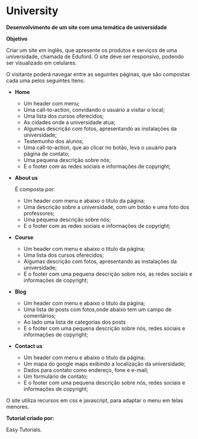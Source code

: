 # University

**Desenvolvimento de um site com uma temática de universidade**

**Objetivo**

Criar um site em inglês, que apresente os produtos e serviços de uma universidade, chamada de Eduford. O site deve ser responsivo, podendo ser visualizado em celulares.

O visitante poderá navegar entre as seguintes páginas, que são compostas cada uma pelos seguintes itens: 

- **Home**

  - Um header com menu; 
  - Uma call-to-action, convidando o usuário a visitar o local;
  - Uma lista dos cursos oferecidos;
  - As cidades onde a universidade atua;
  - Algumas descrição com fotos, apresentando as instalações da universidade;
  - Testemunho dos alunos;
  - Uma call-to-action, que ao clicar no botão, leva o usuário para página de contato;
  - Uma pequena descrição sobre nós;
  - E o footer com as redes sociais e informações de copyright;
  
- **About us**

  É composta por:
  - Um header com menu e abaixo o titulo da página; 
  - Uma descrição sobre a universidade, com um botão e uma foto dos professores;
  - Uma pequena descrição sobre nós;
  - E o footer com as redes sociais e informações de copyright;

- **Course**

  - Um header com menu e abaixo o titulo da página; 
  - Uma lista dos cursos oferecidos;
  - Algumas descrição com fotos, apresentando as instalações da universidade;
  - E o footer com uma pequena descrição sobre nós, as redes sociais e informações de copyright;
  
- **Blog**

  - Um header com menu e abaixo o titulo da página;
  - Uma lista de posts com fotos,onde abaixo tem um campo de comentários;
  - Ao lado uma lista de categorias dos posts
  - E o footer com uma pequena descrição sobre nós, redes sociais e informações de copyright;
  
 - **Contact us**

    - Um header com menu e abaixo o titulo da página;
    - Um mapa do google maps exibindo a localização da universidade;
    - Dados para contato como endereço, fone e e-mail;
    - Um formulário de contato;
    - E o footer com uma pequena descrição sobre nós, redes sociais e informações de copyright;
  
O site utiliza recursos em css e javascript, para adaptar o menu em telas menores.

**Tutorial criado por:**

Easy Tutorials.
  

